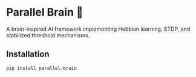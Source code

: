 # Parallel Brain 🧠

A brain-inspired AI framework implementing Hebbian learning, STDP, and stabilized threshold mechanisms.

## Installation
```sh
pip install parallel-brain
